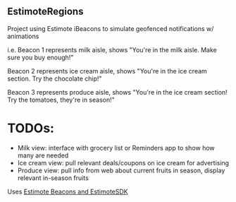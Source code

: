 ## EstimoteRegions
Project using Estimote iBeacons to simulate geofenced notifications w/ animations

i.e. Beacon 1 represents milk aisle, shows "You're in the milk aisle. Make sure you buy enough!"

Beacon 2 represents ice cream aisle, shows "You're in the ice cream section. Try the chocolate chip!"

Beacon 3 represents produce aisle, shows "You're in the ice cream section! Try the tomatoes, they're in season!"

# TODOs: 
  * Milk view: interface with grocery list or Reminders app to show how many are needed
  * Ice cream view: pull relevant deals/coupons on ice cream for advertising
  * Produce view: pull info from web about current fruits in season, display relevant in-season fruits


Uses [Estimote Beacons and EstimoteSDK](http://developer.estimote.com/)


